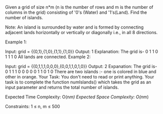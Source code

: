 Given a grid of size n*m (n is the number of rows and m is the number of columns in the grid) consisting of '0's (Water) and '1's(Land). Find the number of islands.

Note: An island is surrounded by water and is formed by connecting adjacent lands horizontally or vertically or diagonally i.e., in all 8 directions.

Example 1:

Input:
grid = {{0,1},{1,0},{1,1},{1,0}}
Output:
1
Explanation:
The grid is-
0 1
1 0
1 1
1 0
All lands are connected.
Example 2:

Input:
grid = {{0,1,1,1,0,0,0},{0,0,1,1,0,1,0}}
Output:
2
Expanation:
The grid is-
0 1 1 1 0 0 0
0 0 1 1 0 1 0 
There are two islands :- one is colored in blue 
and other in orange.
Your Task:
You don't need to read or print anything. Your task is to complete the function numIslands() which takes the grid as an input parameter and returns the total number of islands.

Expected Time Complexity: O(n*m)
Expected Space Complexity: O(n*m)

Constraints:
1 ≤ n, m ≤ 500